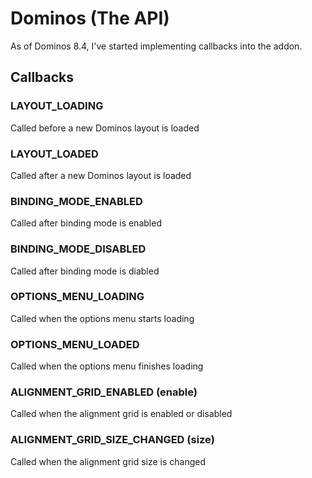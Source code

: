 # Dominos (The API)

As of Dominos 8.4, I've started implementing callbacks into the addon.

## Callbacks

### LAYOUT_LOADING

Called before a new Dominos layout is loaded

### LAYOUT_LOADED

Called after a new Dominos layout is loaded

### BINDING_MODE_ENABLED

Called after binding mode is enabled

### BINDING_MODE_DISABLED

Called after binding mode is diabled

### OPTIONS_MENU_LOADING

Called when the options menu starts loading

### OPTIONS_MENU_LOADED

Called when the options menu finishes loading

### ALIGNMENT_GRID_ENABLED (enable)

Called when the alignment grid is enabled or disabled

### ALIGNMENT_GRID_SIZE_CHANGED (size)

Called when the alignment grid size is changed
